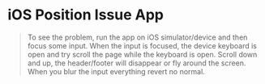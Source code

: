 # iOS Position Issue App

> To see the problem, run the app on iOS simulator/device and then focus some input.
> When the input is focused, the device keyboard is open and try scroll the page while the keyboard is open.
> Scroll down and up, the header/footer will disappear or fly around the screen.
> When you blur the input everything revert no normal.
